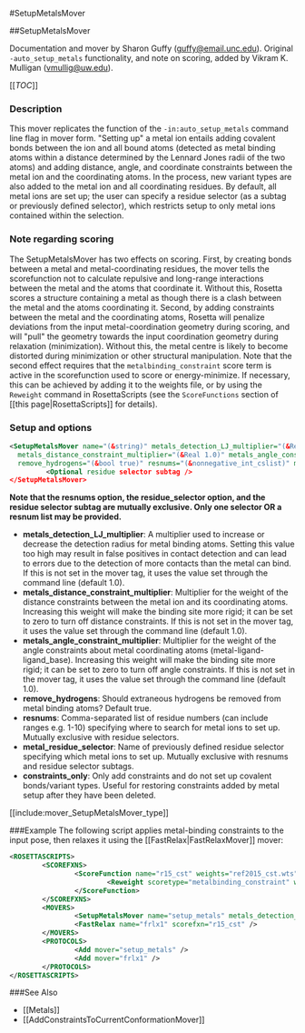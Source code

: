 #SetupMetalsMover

##SetupMetalsMover

Documentation and mover by Sharon Guffy (guffy@email.unc.edu).  Original `-auto_setup_metals` functionality, and note on scoring, added by Vikram K. Mulligan (vmullig@uw.edu).

[[_TOC_]]

### Description
This mover replicates the function of the `-in:auto_setup_metals` command line flag in mover form. "Setting up" a metal ion entails adding covalent bonds between the ion and all bound atoms (detected as metal binding atoms within a distance determined by the Lennard Jones radii of the two atoms) and adding distance, angle, and coordinate constraints between the metal ion and the coordinating atoms. In the process, new variant types are also added to the metal ion and all coordinating residues. By default, all metal ions are set up; the user can specify a residue selector (as a subtag or previously defined selector), which restricts setup to only metal ions contained within the selection.

### Note regarding scoring
The SetupMetalsMover has two effects on scoring.  First, by creating bonds between a metal and metal-coordinating residues, the mover tells the scorefunction not to calculate repulsive and long-range interactions between the metal and the atoms that coordinate it.  Without this, Rosetta scores a structure containing a metal as though there is a clash between the metal and the atoms coordinating it.  Second, by adding constraints between the metal and the coordinating atoms, Rosetta will penalize deviations from the input metal-coordination geometry during scoring, and will "pull" the geometry towards the input coordination geometry during relaxation (minimization).  Without this, the metal centre is likely to become distorted during minimization or other structural manipulation.  Note that the second effect requires that the `metalbinding_constraint` score term is active in the scorefunction used to score or energy-minimize.  If necessary, this can be achieved by adding it to the weights file, or by using the `Reweight` command in RosettaScripts (see the `ScoreFunctions` section of [[this page|RosettaScripts]] for details).

### Setup and options
```xml
<SetupMetalsMover name="(&string)" metals_detection_LJ_multiplier="(&Real 1.0)" 
  metals_distance_constraint_multiplier="(&Real 1.0)" metals_angle_constraint_multiplier="(&Real 1.0)"
  remove_hydrogens="(&bool true)" resnums="(&nonnegative_int_cslist)" metal_residue_selector="(&string)" constraints_only="(&bool false)" >
         <Optional residue selector subtag />
</SetupMetalsMover>
```
**Note that the resnums option, the residue_selector option, and the residue selector subtag are mutually exclusive. Only one selector OR a resnum list may be provided.**

* **metals_detection_LJ_multiplier**: A multiplier used to increase or decrease the detection radius for metal binding atoms. Setting this value too high may result in false positives in contact detection and can lead to errors due to the detection of more contacts than the metal can bind. If this is not set in the mover tag, it uses the value set through the command line (default 1.0).
* **metals_distance_constraint_multiplier**: Multiplier for the weight of the distance constraints between the metal ion and its coordinating atoms. Increasing this weight will make the binding site more rigid; it can be set to zero to turn off distance constraints. If this is not set in the mover tag, it uses the value set through the command line (default 1.0).
* **metals_angle_constraint_multiplier**: Multiplier for the weight of the angle constraints about metal coordinating atoms (metal-ligand-ligand_base). Increasing this weight will make the binding site more rigid; it can be set to zero to turn off angle constraints. If this is not set in the mover tag, it uses the value set through the command line (default 1.0).
* **remove_hydrogens**: Should extraneous hydrogens be removed from metal binding atoms? Default true.
* **resnums**: Comma-separated list of residue numbers (can include ranges e.g. 1-10) specifying where to search for metal ions to set up. Mutually exclusive with residue selectors.
* **metal_residue_selector**: Name of previously defined residue selector specifying which metal ions to set up. Mutually exclusive with resnums and residue selector subtags.
* **constraints_only**: Only add constraints and do not set up covalent bonds/variant types. Useful for restoring constraints added by metal setup after they have been deleted.

[[include:mover_SetupMetalsMover_type]]

###Example
The following script applies metal-binding constraints to the input pose, then relaxes it using the [[FastRelax|FastRelaxMover]] mover:

```xml
<ROSETTASCRIPTS>
        <SCOREFXNS>
                <ScoreFunction name="r15_cst" weights="ref2015_cst.wts" >
                        <Reweight scoretype="metalbinding_constraint" weight="1.0" />
                </ScoreFunction>
        </SCOREFXNS>
        <MOVERS>
                <SetupMetalsMover name="setup_metals" metals_detection_LJ_multiplier="1.0" />
                <FastRelax name="frlx1" scorefxn="r15_cst" />
        </MOVERS>
        <PROTOCOLS>
                <Add mover="setup_metals" />
                <Add mover="frlx1" />
        </PROTOCOLS>
</ROSETTASCRIPTS>

```

###See Also
* [[Metals]]
* [[AddConstraintsToCurrentConformationMover]]
